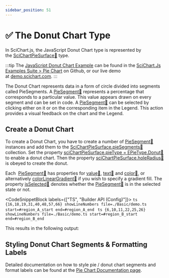 ```yaml
---
sidebar_position: 51
---
```


# ✅ The Donut Chart Type

In SciChart.js, the JavaScript Donut Chart type is represented by the [SciChartPieSurface:blue_book:](https://www.scichart.com/documentation/js/current/typedoc/classes/scichartpiesurface.html) type.

:::tip
The [JavaScript Donut Chart Example](https://demo.scichart.com/javascript/donut-chart) can be found in the [SciChart.Js Examples Suite > Pie Chart](https://github.com/ABTSoftware/SciChart.JS.Examples/tree/master/Examples/src/components/Examples/Charts2D/BasicChartTypes/DonutChart) on Github, or our live demo at [demo.scichart.com](https://demo.scichart.com/javascript/donut-chart).
:::

<ChartFromSciChartDemo 
    src="https://www.scichart.com/demo/iframe/donut-chart" 
    title="Donut Chart" 
/>

The Donut Chart represents data in a form of circle divided into segments called PieSegments. A [PieSegment:blue_book:](https://www.scichart.com/documentation/js/current/typedoc/classes/piesegment.html) represents a percentage that corresponds to a particular value. This value appears drawn on every segment and can be set in code. A [PieSegment:blue_book:](https://www.scichart.com/documentation/js/current/typedoc/classes/piesegment.html) can be selected by clicking either on it or on the corresponding item in the Legend. This action provides a visual feedback on the chart and the Legend.

Create a Donut Chart
--------------------

To create a Donut Chart, you have to create a number of [PieSegment:blue_book:](https://www.scichart.com/documentation/js/current/typedoc/classes/piesegment.html) instances and add them to the [SciChartPieSurface.pieSegments:blue_book:](https://www.scichart.com/documentation/js/current/typedoc/classes/scichartpiesurface.html#piesegments) collection. Set the property [sciChartPieSurface.pieType = EPieType.Donut:blue_book:](https://www.scichart.com/documentation/js/current/typedoc/classes/scichartpiesurface.html#pietype) to enable a donut chart. Then the property [sciChartPieSurface.holeRadius:blue_book:](https://www.scichart.com/documentation/js/current/typedoc/classes/scichartpiesurface.html#holeradius) is obeyed to create the donut.

Each  [PieSegment:blue_book:](https://www.scichart.com/documentation/js/current/typedoc/classes/piesegment.html) has properties for [value:blue_book:](https://www.scichart.com/documentation/js/current/typedoc/classes/piesegment.html#value), [text:blue_book:](https://www.scichart.com/documentation/js/current/typedoc/classes/piesegment.html#text) and [color:blue_book:](https://www.scichart.com/documentation/js/current/typedoc/classes/piesegment.html#color), or alternatively [colorLinearGradient:blue_book:](https://www.scichart.com/documentation/js/current/typedoc/classes/piesegment.html#colorlineargradient) if you wish to specify a gradient fill. The property [isSelected:blue_book:](https://www.scichart.com/documentation/js/current/typedoc/classes/piesegment.html#isselected) denotes whether the [PieSegment:blue_book:](https://www.scichart.com/documentation/js/current/typedoc/classes/piesegment.html) is in the selected state or not.

<CodeSnippetBlock labels={["TS", "Builder API (Config)"]}>
    ```ts {16,18,19,31,40,48,57,66} showLineNumbers file=./Basic/demo.ts start=#region_A_start end=#region_A_end
    ```
    ```ts {6,10,11,22,25,26} showLineNumbers file=./Basic/demo.ts start=#region_B_start end=#region_B_end
    ```
</CodeSnippetBlock>

This results in the following output:

<LiveDocSnippet name="./Basic/demo" />

Styling Donut Chart Segments & Formatting Labels
------------------------------------------------

Detailed documentation on how to style pie / donut chart segments and format labels can be found at the [Pie Chart Documentation page](../pie-chart-type).